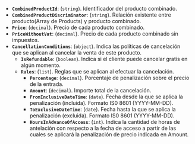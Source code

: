 ﻿- **`CombinedProductId`**: (`string`). Identificador del producto combinado.
- **`CombinedProductDiscriminator`**: (`string`). Relación existente entre producto(Array de Products) y producto
  combinado.
- **`Price`**: (`decimal`). Precio de cada producto combinado.
- **`PriceWithoutVat`**: (`decimal`). Precio de cada producto combinado sin impuestos.
- **`CancellationConditions`**: (`object`). Indica las políticas de cancelación que se aplican al cancelar la venta
  de este producto.
    - **`IsRefundable`**: (`boolean`). Indica si el cliente puede cancelar gratis en algún momento.
    - **`Rules`**: (`list`). Reglas que se aplican al efectuar la cancelación.
        - **`Percentage`**: (`decimal`). Porcentaje de penalización sobre el precio de la entrada.
        - **`Amount`**: (`decimal`). Importe total de la cancelación.
        - **`FromInclusiveDateTime`**: (`date`). Fecha desde la que se aplica la penalización (incluida). Formato IS0 8601 (YYYY-MM-DD).
        - **`ToExclusiveDateTime`**: (`date`). Fecha hasta la que se aplica la penalización (excluida). Formato IS0 8601 (YYYY-MM-DD).
        - **`HoursInAdvanceOfAccess`**: (`int`). Indica la cantidad de horas de antelación con respecto a la fecha de acceso a partir de las cuales se aplicará la penalización de precio indicada en Amount.
